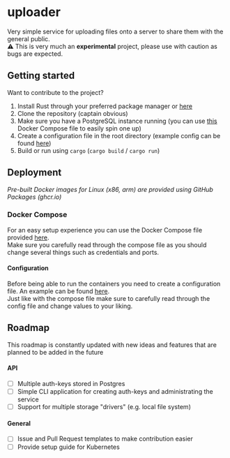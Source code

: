 # uploader

Very simple service for uploading files onto a server to share them with the general public.<br>
⚠️ This is very much an **experimental** project, please use with caution as bugs are expected.

## Getting started
Want to contribute to the project?

1. Install Rust through your preferred package manager or [here](https://rustup.rs/)
2. Clone the repository (captain obvious)
3. Make sure you have a PostgreSQL instance running (you can use [this](docker/development/docker-compose.yml) Docker Compose file to easily spin one up)
4. Create a configuration file in the root directory (example config can be found [here](docker/production/Rocketr.toml))
5. Build or run using `cargo` (`cargo build` / `cargo run`)

## Deployment 
*Pre-built Docker images for Linux (x86, arm) are provided using GitHub Packages (ghcr.io)*

### Docker Compose
For an easy setup experience you can use the Docker Compose file provided [here](docker/production/docker-compose.yml).<br>
Make sure you carefully read through the compose file as you should change several things such as credentials and ports.<br>

#### Configuration
Before being able to run the containers you need to create a configuration file. An example can be found [here](docker/production/Rocket.toml).<br>
Just like with the compose file make sure to carefully read through the config file and change values to your liking.


## Roadmap
This roadmap is constantly updated with new ideas and features that are planned to be added in the future

#### API
- [ ] Multiple auth-keys stored in Postgres
- [ ] Simple CLI application for creating auth-keys and administrating the service
- [ ] Support for multiple storage "drivers" (e.g. local file system)

#### General
- [ ] Issue and Pull Request templates to make contribution easier
- [ ] Provide setup guide for Kubernetes
